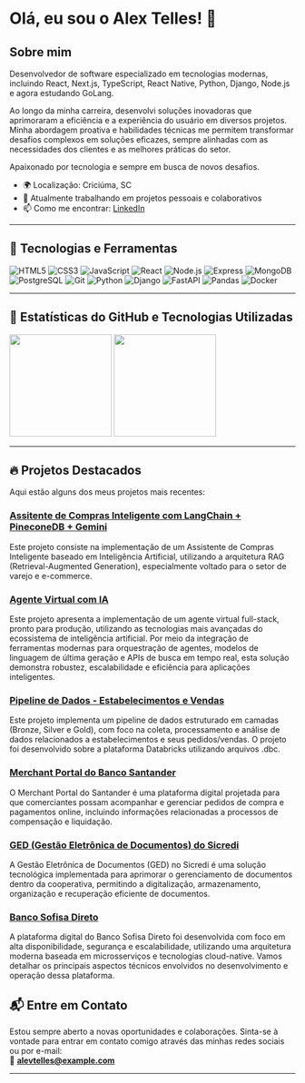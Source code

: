 # Olá, eu sou o Alex Telles! 👋

## Sobre mim

Desenvolvedor de software especializado em tecnologias modernas, incluindo React, Next.js, TypeScript, React Native, Python, Django, Node.js e agora estudando GoLang.

Ao longo da minha carreira, desenvolvi soluções inovadoras que aprimoraram a eficiência e a experiência do usuário em diversos projetos. Minha abordagem proativa e habilidades técnicas me permitem transformar desafios complexos em soluções eficazes, sempre alinhadas com as necessidades dos clientes e as melhores práticas do setor.

Apaixonado por tecnologia e sempre em busca de novos desafios.

- 🌍 Localização: Criciúma, SC
- 💼 Atualmente trabalhando em projetos pessoais e colaborativos
- 📫 Como me encontrar: [LinkedIn](https://www.linkedin.com/in/avt-elles/)

---

## 🚀 Tecnologias e Ferramentas

![HTML5](https://img.shields.io/badge/-HTML5-333?style=flat&logo=html5)
![CSS3](https://img.shields.io/badge/-CSS3-333?style=flat&logo=css3)
![JavaScript](https://img.shields.io/badge/-JavaScript-333?style=flat&logo=javascript)
![React](https://img.shields.io/badge/-React-333?style=flat&logo=react)
![Node.js](https://img.shields.io/badge/-Node.js-333?style=flat&logo=node.js)
![Express](https://img.shields.io/badge/-Express-333?style=flat&logo=express)
![MongoDB](https://img.shields.io/badge/-MongoDB-333?style=flat&logo=mongodb)
![PostgreSQL](https://img.shields.io/badge/-PostgreSQL-333?style=flat&logo=postgresql)
![Git](https://img.shields.io/badge/-Git-333?style=flat&logo=git)
![Python](https://img.shields.io/badge/-Python-333?style=flat&logo=python)
![Django](https://img.shields.io/badge/-Django-333?style=flat&logo=Django)
![FastAPI](https://img.shields.io/badge/-FastAPI-333?style=flat&logo=FastAPI)
![Pandas](https://img.shields.io/badge/-Pandas-333?style=flat&logo=Pandas)
![Docker](https://img.shields.io/badge/-Docker-333?style=flat&logo=docker)

---

## 🌟 Estatísticas do GitHub e Tecnologias Utilizadas

<div align="left">

   <img height="180em" src="https://github-readme-stats.vercel.app/api?username=alevtelles&show_icons=true&theme=github_dark&include_all_commits=true&count_private=true"/>


  <img height="180em" src="https://github-readme-stats.vercel.app/api/top-langs/?username=alevtelles&layout=compact&langs_count=8&theme=github_dark&custom_title=Tecnologias"/>
</div>

---

## 🔥 Projetos Destacados

Aqui estão alguns dos meus projetos mais recentes:

### [Assitente de Compras Inteligente com LangChain + PineconeDB + Gemini](https://github.com/alevtelles/assisnte-de-compras-inteligente)
Este projeto consiste na implementação de um Assistente de Compras Inteligente baseado em Inteligência Artificial, utilizando a arquitetura RAG (Retrieval-Augmented Generation), especialmente voltado para o setor de varejo e e-commerce.

### [Agente Virtual com IA](https://github.com/alevtelles/Agente-virtual-com-IA)
Este projeto apresenta a implementação de um agente virtual full-stack, pronto para produção, utilizando as tecnologias mais avançadas do ecossistema de inteligência artificial. Por meio da integração de ferramentas modernas para orquestração de agentes, modelos de linguagem de última geração e APIs de busca em tempo real, esta solução demonstra robustez, escalabilidade e eficiência para aplicações inteligentes.

### [Pipeline de Dados - Estabelecimentos e Vendas](https://github.com/alevtelles/pipeline-estabelecimento-vendas)
Este projeto implementa um pipeline de dados estruturado em camadas (Bronze, Silver e Gold), com foco na coleta, processamento e análise de dados relacionados a estabelecimentos e seus pedidos/vendas. O projeto foi desenvolvido sobre a plataforma Databricks utilizando arquivos .dbc.

### [Merchant Portal do Banco Santander](https:#)

O Merchant Portal do Santander é uma plataforma digital projetada para que comerciantes possam acompanhar e gerenciar pedidos de compra e pagamentos online, incluindo informações relacionadas a processos de compensação e liquidação.
​​

### [GED (Gestão Eletrônica de Documentos) do Sicredi](https:#)

A Gestão Eletrônica de Documentos (GED) no Sicredi é uma solução tecnológica implementada para aprimorar o gerenciamento de documentos dentro da cooperativa, permitindo a digitalização, armazenamento, organização e recuperação eficiente de documentos.

### [Banco Sofisa Direto](https:#)

A plataforma digital do Banco Sofisa Direto foi desenvolvida com foco em alta disponibilidade, segurança e escalabilidade, utilizando uma arquitetura moderna baseada em microsserviços e tecnologias cloud-native. Vamos detalhar os principais aspectos técnicos envolvidos no desenvolvimento e operação dessa plataforma.


## 📬 Entre em Contato

Estou sempre aberto a novas oportunidades e colaborações. Sinta-se à vontade para entrar em contato comigo através das minhas redes sociais ou por e-mail:  
📩 **[alevtelles@example.com](mailto:alevtelles@gmail.com)**

---

